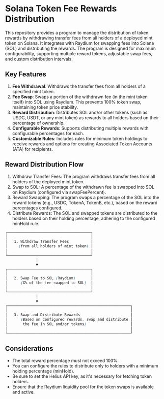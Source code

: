 # Solana Token Fee Rewards Distribution

This repository provides a program to manage the distribution of token rewards by withdrawing transfer fees from all holders of a deployed mint token on Solana. It integrates with Raydium for swapping fees into Solana (SOL) and distributing the rewards. The program is designed for maximum configurability, supporting multiple reward tokens, adjustable swap fees, and custom distribution intervals.

## Key Features

1. **Fee Withdrawal**: Withdraws the transfer fees from all holders of a specified mint token.
2. **Fee Swap**: Swaps a portion of the withdrawn fee (in the mint token itself) into SOL using Raydium. This prevents 100% token swap, maintaining token price stability.
3. **Reward Distribution**: Distributes SOL and/or other tokens (such as USDC, USDT, or any mint token) as rewards to all holders based on their percentage of ownership.
4. **Configurable Rewards**: Supports distributing multiple rewards with configurable percentages for each.
5. **Customizable Rules**: Includes rules for minimum token holdings to receive rewards and options for creating Associated Token Accounts (ATA) for recipients.

## Reward Distribution Flow

1. Withdraw Transfer Fees: The program withdraws transfer fees from all holders of the deployed mint token.
2. Swap to SOL: A percentage of the withdrawn fee is swapped into SOL on Raydium (configured via swapFeePercent).
3. Reward Swapping: The program swaps a percentage of the SOL into the reward tokens (e.g., USDC, TokenA, TokenB, etc.), based on the reward percentages configured.
4. Distribute Rewards: The SOL and swapped tokens are distributed to the holders based on their holding percentage, adhering to the configured minHold rule.

```scss
┌──────────────────────────────────────┐
│                                      │
│   1. Withdraw Transfer Fees          │
│     (from all holders of mint token) │
│                                      │
└──────────────────────────────────────┘
              │
              ▼
┌──────────────────────────────────────┐
│                                      │
│   2. Swap Fee to SOL (Raydium)       │
│      (X% of the fee swapped to SOL)  │
│                                      │
└──────────────────────────────────────┘
              │
              ▼
┌────────────────────────────────────────────────────────┐
│                                                        │
│   3. Swap and Distribute Rewards                       │
│      (Based on configured rewards, swap and distribute │
│       the fee in SOL and/or tokens)                    │
│                                                        │
└────────────────────────────────────────────────────────┘
```

## Considerations

- The total reward percentage must not exceed 100%.
- You can configure the rules to distribute only to holders with a minimum holding percentage (minHold).
- Be sure to set the Helius API key, as it's necessary for fetching token holders.
- Ensure that the Raydium liquidity pool for the token swaps is available and active.
